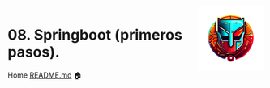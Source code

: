 [//]: # (Andrés Segura - Andr7st | github https://github.com/Andr7st)

<img src="../../project-resources/logo.png" align="right" />

# 08. Springboot (primeros pasos).

Home [README.md](../../README.md) 🏠


[//]: # (Andrés Segura - Andr7st | github https://github.com/Andr7st)
